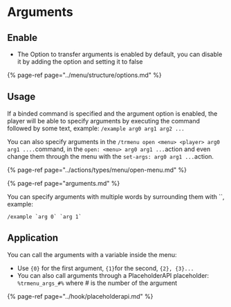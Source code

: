 # Arguments

## Enable

* The Option to transfer arguments is enabled by default, you can disable it by adding the option and setting it to false

{% page-ref page="../menu/structure/options.md" %}

## Usage

If a binded command is specified and the argument option is enabled, the player will be able to specify arguments by executing the command followed by some text, example: `/example arg0 arg1 arg2 ...`

You can also specify arguments in the `/trmenu open <menu> <player> arg0 arg1 ....`command, in the `open: <menu> arg0 arg1 ...`action and even change them through the menu with the `set-args: arg0 arg1 ...`action.

{% page-ref page="../actions/types/menu/open-menu.md" %}

{% page-ref page="arguments.md" %}

You can specify arguments with multiple words by surrounding them with \`\`, example:

```text
/example `arg 0` `arg 1`
```

## Application

You can call the arguments with a variable inside the menu:

* Use `{0}` for the first argument, `{1}`for the second, `{2}, {3}...`
* You can also call arguments through a PlaceholderAPI placeholder: `%trmenu_args_#%` where \# is the number of the argument

{% page-ref page="../hook/placeholderapi.md" %}

